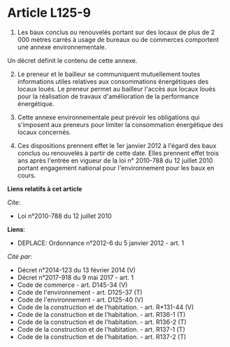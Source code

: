 # Article L125-9

1. Les baux conclus ou renouvelés portant sur des locaux de plus de 2 000 mètres carrés à usage de bureaux ou de commerces
comportent une annexe environnementale. 

Un décret définit le contenu de cette annexe. 

2. Le preneur et le bailleur se communiquent mutuellement toutes informations utiles relatives aux consommations énergétiques
des locaux loués. Le preneur permet au bailleur l'accès aux locaux loués pour la réalisation de travaux d'amélioration de la
performance énergétique. 

3. Cette annexe environnementale peut prévoir les obligations qui s'imposent aux preneurs pour limiter la consommation
énergétique des locaux concernés. 

4. Ces dispositions prennent effet le 1er janvier 2012 à l'égard des baux conclus ou renouvelés à partir de cette date. Elles
prennent effet trois ans après l'entrée en vigueur de la loi n° 2010-788 du 12 juillet 2010 portant engagement national pour
l'environnement pour les baux en cours.

**Liens relatifs à cet article**

_Cite_:

  - Loi n°2010-788 du 12 juillet 2010

**Liens**:

  - DEPLACE: Ordonnance n°2012-6 du 5 janvier 2012 - art. 1

_Cité par_:

  - Décret n°2014-123 du 13 février 2014 (V)
  - Décret n°2017-918 du 9 mai 2017 - art. 1
  - Code de commerce - art. D145-34 (V)
  - Code de l'environnement - art. D125-37 (T)
  - Code de l'environnement - art. D125-40 (V)
  - Code de la construction et de l'habitation. - art. R*131-44 (V)
  - Code de la construction et de l'habitation. - art. R136-1 (T)
  - Code de la construction et de l'habitation. - art. R136-2 (T)
  - Code de la construction et de l'habitation. - art. R137-1 (T)
  - Code de la construction et de l'habitation. - art. R137-2 (T)
